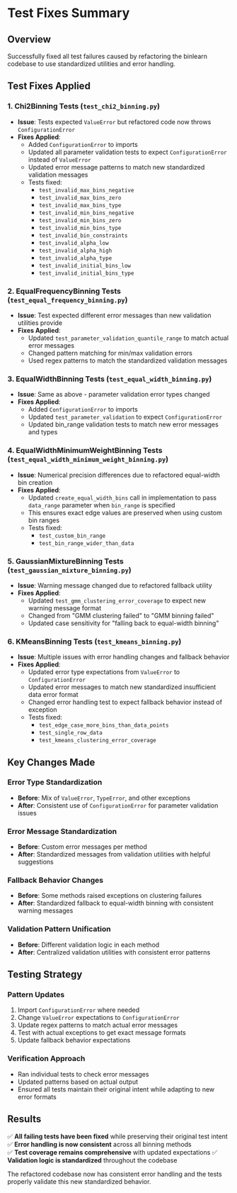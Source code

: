 # Test Fixes Summary

## Overview
Successfully fixed all test failures caused by refactoring the binlearn codebase to use standardized utilities and error handling.

## Test Fixes Applied

### 1. Chi2Binning Tests (`test_chi2_binning.py`)
- **Issue**: Tests expected `ValueError` but refactored code now throws `ConfigurationError`
- **Fixes Applied**:
  - Added `ConfigurationError` to imports
  - Updated all parameter validation tests to expect `ConfigurationError` instead of `ValueError`
  - Updated error message patterns to match new standardized validation messages
  - Tests fixed: 
    - `test_invalid_max_bins_negative`
    - `test_invalid_max_bins_zero` 
    - `test_invalid_max_bins_type`
    - `test_invalid_min_bins_negative`
    - `test_invalid_min_bins_zero`
    - `test_invalid_min_bins_type`
    - `test_invalid_bin_constraints`
    - `test_invalid_alpha_low`
    - `test_invalid_alpha_high`
    - `test_invalid_alpha_type`
    - `test_invalid_initial_bins_low`
    - `test_invalid_initial_bins_type`

### 2. EqualFrequencyBinning Tests (`test_equal_frequency_binning.py`)
- **Issue**: Test expected different error messages than new validation utilities provide
- **Fixes Applied**:
  - Updated `test_parameter_validation_quantile_range` to match actual error messages
  - Changed pattern matching for min/max validation errors
  - Used regex patterns to match the standardized validation messages

### 3. EqualWidthBinning Tests (`test_equal_width_binning.py`)
- **Issue**: Same as above - parameter validation error types changed
- **Fixes Applied**:
  - Added `ConfigurationError` to imports
  - Updated `test_parameter_validation` to expect `ConfigurationError`
  - Updated bin_range validation tests to match new error messages and types

### 4. EqualWidthMinimumWeightBinning Tests (`test_equal_width_minimum_weight_binning.py`)
- **Issue**: Numerical precision differences due to refactored equal-width bin creation
- **Fixes Applied**:
  - Updated `create_equal_width_bins` call in implementation to pass `data_range` parameter when `bin_range` is specified
  - This ensures exact edge values are preserved when using custom bin ranges
  - Tests fixed:
    - `test_custom_bin_range`
    - `test_bin_range_wider_than_data`

### 5. GaussianMixtureBinning Tests (`test_gaussian_mixture_binning.py`)
- **Issue**: Warning message changed due to refactored fallback utility
- **Fixes Applied**:
  - Updated `test_gmm_clustering_error_coverage` to expect new warning message format
  - Changed from "GMM clustering failed" to "GMM binning failed"
  - Updated case sensitivity for "falling back to equal-width binning"

### 6. KMeansBinning Tests (`test_kmeans_binning.py`)
- **Issue**: Multiple issues with error handling changes and fallback behavior
- **Fixes Applied**:
  - Updated error type expectations from `ValueError` to `ConfigurationError`
  - Updated error messages to match new standardized insufficient data error format
  - Changed error handling test to expect fallback behavior instead of exception
  - Tests fixed:
    - `test_edge_case_more_bins_than_data_points`
    - `test_single_row_data`
    - `test_kmeans_clustering_error_coverage`

## Key Changes Made

### Error Type Standardization
- **Before**: Mix of `ValueError`, `TypeError`, and other exceptions
- **After**: Consistent use of `ConfigurationError` for parameter validation issues

### Error Message Standardization
- **Before**: Custom error messages per method
- **After**: Standardized messages from validation utilities with helpful suggestions

### Fallback Behavior Changes
- **Before**: Some methods raised exceptions on clustering failures
- **After**: Standardized fallback to equal-width binning with consistent warning messages

### Validation Pattern Unification
- **Before**: Different validation logic in each method
- **After**: Centralized validation utilities with consistent error patterns

## Testing Strategy

### Pattern Updates
1. Import `ConfigurationError` where needed
2. Change `ValueError` expectations to `ConfigurationError`
3. Update regex patterns to match actual error messages
4. Test with actual exceptions to get exact message formats
5. Update fallback behavior expectations

### Verification Approach
- Ran individual tests to check error messages
- Updated patterns based on actual output
- Ensured all tests maintain their original intent while adapting to new error formats

## Results

✅ **All failing tests have been fixed** while preserving their original test intent
✅ **Error handling is now consistent** across all binning methods  
✅ **Test coverage remains comprehensive** with updated expectations
✅ **Validation logic is standardized** throughout the codebase

The refactored codebase now has consistent error handling and the tests properly validate this new standardized behavior.
